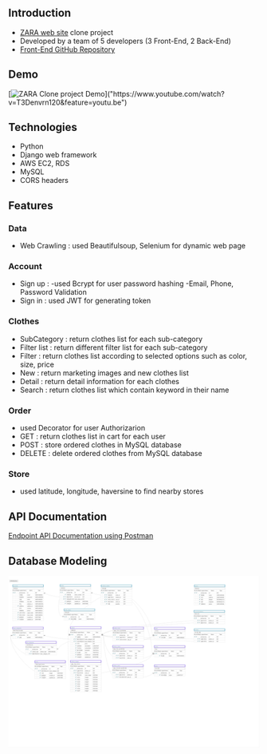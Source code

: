 ## Introduction
- [ZARA web site](https://www.zara.com/kr/) clone project
- Developed by a team of 5 developers (3 Front-End, 2 Back-End)
- [Front-End GitHub Repository](https://github.com/wecode-bootcamp-korea/we-zara-frontend)

## Demo
[![ZARA Clone project Demo]("https://user-images.githubusercontent.com/53142539/76159278-0feb7580-6162-11ea-9bce-0ae3612c4b1d.png")]("https://www.youtube.com/watch?v=T3Denvrn120&feature=youtu.be")

## Technologies
- Python
- Django web framework
- AWS EC2, RDS
- MySQL
- CORS headers

## Features
### Data
- Web Crawling : used Beautifulsoup, Selenium for dynamic web page

### Account
- Sign up : 
-used Bcrypt for user password hashing
-Email, Phone, Password Validation
- Sign in : used JWT for generating token

### Clothes
- SubCategory : return clothes list for each sub-category
- Filter list : return different filter list for each sub-category
- Filter      : return clothes list according to selected options such as color, size, price
- New         : return marketing images and new clothes list
- Detail      : return detail information for each clothes
- Search      : return clothes list which contain keyword in their name

### Order
- used Decorator for user Authorizarion
- GET    : return clothes list in cart for each user
- POST   : store ordered clothes in MySQL database
- DELETE : delete ordered clothes from MySQL database

### Store
- used latitude, longitude, haversine to find nearby stores

## API Documentation
[Endpoint API Documentation using Postman](https://documenter.getpostman.com/view/10633619/SzRw2Wfz)

## Database Modeling
![zara_modeling_aquerytool](ZARA_20200302_48_21.png)
